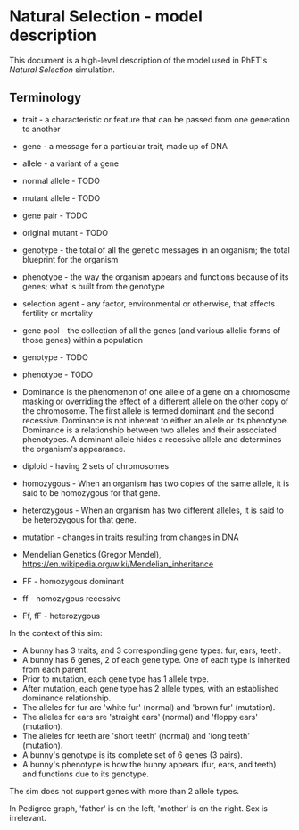 # Natural Selection - model description

This document is a high-level description of the model used in PhET's _Natural Selection_ simulation.

## Terminology

* trait - a characteristic or feature that can be passed from one generation to another
* gene - a message for a particular trait, made up of DNA
* allele - a variant of a gene
* normal allele - TODO
* mutant allele - TODO
* gene pair - TODO
* original mutant - TODO
* genotype - the total of all the genetic messages in an organism; the total blueprint for the organism
* phenotype - the way the organism appears and functions because of its genes; what is built from the genotype
* selection agent - any factor, environmental or otherwise, that affects fertility or mortality
* gene pool - the collection of all the genes (and various allelic forms of those genes) within a population
* genotype - TODO
* phenotype - TODO
* Dominance is the phenomenon of one allele of a gene on a chromosome masking or overriding the effect of a 
different allele on the other copy of the chromosome. The first allele is termed dominant and the second 
recessive. Dominance is not inherent to either an allele or its phenotype. Dominance is a relationship between 
two alleles and their associated phenotypes. A dominant allele hides a recessive allele and determines the 
organism's appearance.
* diploid - having 2 sets of chromosomes
* homozygous - When an organism has two copies of the same allele, it is said to be homozygous for that gene.
* heterozygous - When an organism has two different alleles, it is said to be heterozygous for that gene.
* mutation - changes in traits resulting from changes in DNA
* Mendelian Genetics (Gregor Mendel), https://en.wikipedia.org/wiki/Mendelian_inheritance

* FF - homozygous dominant
* ff - homozygous recessive
* Ff, fF - heterozygous

In the context of this sim:

* A bunny has 3 traits, and 3 corresponding gene types: fur, ears, teeth.
* A bunny has 6 genes, 2 of each gene type.  One of each type is inherited from each parent.
* Prior to mutation, each gene type has 1 allele type.
* After mutation, each gene type has 2 allele types, with an established dominance relationship. 
* The alleles for fur are 'white fur' (normal) and 'brown fur' (mutation).
* The alleles for ears are 'straight ears' (normal) and 'floppy ears' (mutation).
* The alleles for teeth are 'short teeth' (normal) and 'long teeth' (mutation).
* A bunny's genotype is its complete set of 6 genes (3 pairs).
* A bunny's phenotype is how the bunny appears (fur, ears, and teeth) and functions due to its genotype.

The sim does not support genes with more than 2 allele types.

In Pedigree graph, 'father' is on the left, 'mother' is on the right. Sex is irrelevant.